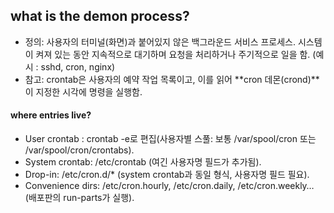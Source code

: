 ## what is the demon process? 

* 정의: 사용자의 터미널(화면)과 붙어있지 않은 백그라운드 서비스 프로세스. 시스템이 켜져 있는 동안 지속적으로 대기하며 요청을 처리하거나 주기적으로 일을 함. (예시 : sshd, cron, nginx)
* 참고: crontab은 사용자의 예약 작업 목록이고, 이를 읽어 **cron 데몬(crond)**이 지정한 시각에 명령을 실행함.

#### where entries live?

- User crontab : crontab -e로 편집(사용자별 스풀: 보통 /var/spool/cron 또는 /var/spool/cron/crontabs).
- System crontab: /etc/crontab (여긴 사용자명 필드가 추가됨).
- Drop-in: /etc/cron.d/* (system crontab과 동일 형식, 사용자명 필드 필요).
- Convenience dirs: /etc/cron.hourly, /etc/cron.daily, /etc/cron.weekly… (배포판의 run-parts가 실행).
